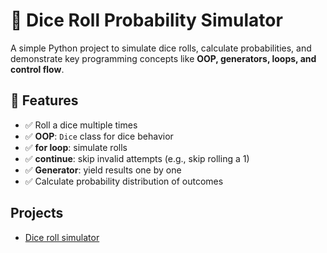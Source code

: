 # 🎲 Dice Roll Probability Simulator  

A simple Python project to simulate dice rolls, calculate probabilities, and demonstrate key programming concepts like **OOP, generators, loops, and control flow**.  

## 🔹 Features  
- ✅ Roll a dice multiple times  
- ✅ **OOP**: `Dice` class for dice behavior  
- ✅ **for loop**: simulate rolls  
- ✅ **continue**: skip invalid attempts (e.g., skip rolling a 1)  
- ✅ **Generator**: yield results one by one  
- ✅ Calculate probability distribution of outcomes  

## Projects
- [Dice roll simulator](Dice%20Roll%20Probability%20Simulator.py)
